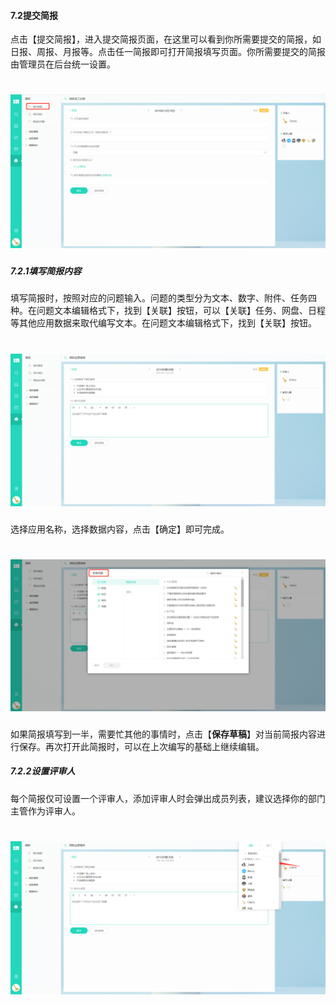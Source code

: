 #### 7.2提交简报	

点击【提交简报】，进入提交简报页面，在这里可以看到你所需要提交的简报，如日报、周报、月报等。点击任一简报即可打开简报填写页面。你所需要提交的简报由管理员在后台统一设置。

# ![](/assets/7.2提交简报.png)

##### 7.2.1填写简报内容

填写简报时，按照对应的问题输入。问题的类型分为文本、数字、附件、任务四种。在问题文本编辑格式下，找到【关联】按钮，可以【关联】任务、网盘、日程等其他应用数据来取代编写文本。在问题文本编辑格式下，找到【关联】按钮。

# ![](/assets/7.2.1简报内容填写.png)

选择应用名称，选择数据内容，点击【确定】即可完成。

# ![](/assets/7.2.2全局关联.png)

如果简报填写到一半，需要忙其他的事情时，点击【**保存草稿**】对当前简报内容进行保存。再次打开此简报时，可以在上次编写的基础上继续编辑。


##### 7.2.2设置评审人

每个简报仅可设置一个评审人，添加评审人时会弹出成员列表，建议选择你的部门主管作为评审人。

# ![](/assets/7.2.2设置评审人.png)




